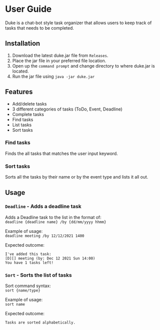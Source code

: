 # User Guide
Duke is a chat-bot style task organizer that allows users to 
keep track of tasks that needs to be completed.

## Installation
1. Download the latest duke.jar file from ```Releases```.
2. Place the jar file in your preferred file location.
3. Open up the ``command prompt`` and change directory to where duke.jar is located.
4. Run the jar file using ``java -jar duke.jar``
## Features 
- Add/delete tasks
- 3 different categories of tasks (ToDo, Event, Deadline)
- Complete tasks
- Find tasks
- List tasks
- Sort tasks

### Find tasks

Finds the all tasks that matches the user input keyword.

### Sort tasks

Sorts all the tasks by their name or by the event type and lists it all out.

## Usage

### `Deadline` - Adds a deadline task

Adds a Deadline task to the list in the format of:<br/>`deadline {deadline name} /by {dd/mm/yyyy hhmm}`

Example of usage:<br/>
`deadline meeting /by 12/12/2021 1400`

Expected outcome: <br/>
```
I've added this task:
[D][] meeting (by: Dec 12 2021 Sun 14:00)
You have 1 tasks left!
```

### `Sort` - Sorts the list of tasks

Sort command syntax:<br/>
`sort {name/type}`

Example of usage:<br/>
`sort name`

Expected outcome: <br/>
```
Tasks are sorted alphabetically.
```
